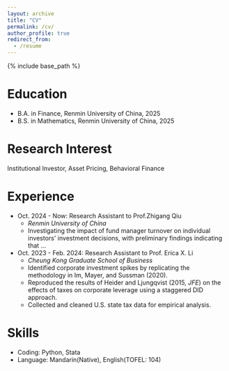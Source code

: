 ```yaml
---
layout: archive
title: "CV"
permalink: /cv/
author_profile: true
redirect_from:
  - /resume
---
```


{% include base_path %}

Education
======
* B.A. in Finance, Renmin University of China, 2025
* B.S. in Mathematics, Renmin University of China, 2025

Research Interest 
=====
Institutional Investor, Asset Pricing, Behavioral Finance

Experience
======
* Oct. 2024 - Now: Research Assistant to Prof.Zhigang Qiu
  * *Renmin University of China*
  * Investigating the impact of fund manager turnover on individual investors' investment decisions, with preliminary findings indicating that ...
* Oct. 2023 - Feb. 2024: Research Assistant to Prof. Erica X. Li
  * *Cheung Kong Graduate School of Business*
  * Identified corporate investment spikes by replicating the methodology in Im, Mayer, and Sussman (2020).
  * Reproduced the results of Heider and Ljungqvist (2015, *JFE*) on the effects of taxes on corporate leverage using a staggered DID approach.
  * Collected and cleaned U.S. state tax data for empirical analysis.

Skills
======
* Coding: Python, Stata
* Language: Mandarin(Native), English(TOFEL: 104)


